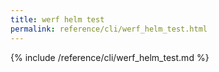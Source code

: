 ```yaml
---
title: werf helm test
permalink: reference/cli/werf_helm_test.html
---
```


{% include /reference/cli/werf_helm_test.md %}

